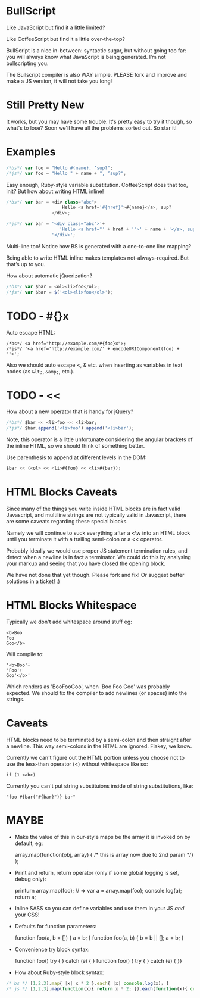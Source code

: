 BullScript
==========
Like JavaScript but find it a little limited?

Like CoffeeScript but find it a little over-the-top?

BullScript is a nice in-between: syntactic sugar, but without going too far:
you will always know what JavaScript is being generated. I’m not
bullscripting you.

The Bullscript compiler is also WAY simple. PLEASE fork and improve and make a JS version, it will not take you long!

Still Pretty New
================
It works, but you may have some trouble. It's pretty easy to try it though,
so what's to lose? Soon we'll have all the problems sorted out. So star it!

Examples
========

```js
/*bs*/ var foo = "Hello #{name}, ‘sup?";
/*js*/ var foo = "Hello " + name + ", ‘sup?";
```

Easy enough, Ruby-style variable substitution. CoffeeScript does that too,
init? But how about writing HTML inline!

```js
/*bs*/ var bar = <div class="abc">
                     Hello <a href='#{href}'>#{name}</a>, sup?
                 </div>;

/*js*/ var bar = '<div class="abc">'+
                    'Hello <a href="' + href + '">' + name + '</a>, sup?'+
                 '</div>';
```

Multi-line too! Notice how BS is generated with a one-to-one line mapping?

Being able to write HTML inline makes templates not-always-required. But
that’s up to you.

How about automatic jQuerization?

```js
/*bs*/ var $bar = <ol><li>foo</ol>;
/*js*/ var $bar = $('<ol><li>foo</ol>');
```

TODO - #{}x
===========
Auto escape HTML:

    /*bs*/ <a href="http://example.com/#{foo}x">;
    /*js*/ '<a href='http://example.com/' + encodeURIComponent(foo) + '">';

Also we should auto escape <, & etc. when inserting as variables in text nodes
(as `&lt;`, `&amp;`, etc.).

TODO - <<
=========
How about a new operator that is handy for jQuery?

```js
/*bs*/ $bar << <li>foo << <li>bar;
/*js*/ $bar.append('<li>foo').append('<li>bar');
```

Note, this operator is a little unfortunate considering the angular brackets
of the inline HTML, so we should think of something better.

Use parenthesis to append at different levels in the DOM:

```js
$bar << (<ol> << <li>#{foo} << <li>#{bar});
```

HTML Blocks Caveats
===================
Since many of the things you write inside HTML blocks are in fact valid
Javascript, and multiline strings are not typically valid in Javascript,
there are some caveats regarding these special blocks.

Namely we will continue to suck everything after a <\w into an HTML block
until you terminate it with a trailing semi-colon or a << operator.

Probably ideally we would use proper JS statement termination rules, and
detect when a newline is in fact a terminator. We could do this by analysing
your markup and seeing that you have closed the opening block.

We have not done that yet though. Please fork and fix! Or suggest better
solutions in a ticket! :)


HTML Blocks Whitespace
======================
Typically we don't add whitespace around stuff eg:

    <b>Boo
    Foo
    Goo</b>

Will compile to:

    '<b>Boo'+
    'Foo'+
    Goo'</b>'

Which renders as 'BooFooGoo', when 'Boo Foo Goo' was probably expected. We
should fix the compiler to add newlines (or spaces) into the strings.


Caveats
=======
HTML blocks need to be terminated by a semi-colon and then straight after a
newline. This way semi-colons in the HTML are ignored. Flakey, we know.

Currently we can't figure out the HTML portion unless you choose not to use
the less-than operator (<) without whitespace like so:

    if (1 <abc)

Currently you can't put string substituions inside of string substitutions,
like:

    "foo #{bar("#{bar}")} bar"


MAYBE
=====
* Make the value of this in our-style maps be the array it is invoked on by
default, eg:

    array.map(function(obj, array) { /* this is array now due to 2nd param */} );

* Print and return, return operator (only if some global logging is set, debug only):

    printurn array.map(foo); // => var a = array.map(foo); console.log(a); return a;

* Inline SASS so you can define variables and use them in your JS *and* your CSS!
* Defaults for function parameters:

    function foo(a, b = []) {
        a = b;
    }
    function foo(a, b) { b = b || [];
        a = b;
    }

* Convenience try block syntax:

    function foo() try {
    } catch (e) {
    }
    function foo() { try {
    } catch (e) {
    }}

* How about Ruby-style block syntax:

```js
/* bs */ [1,2,3].map{ |x| x * 2 }.each{ |x| console.log(x); }
/* js */ [1,2,3].map(function(x){ return x * 2; }).each(function(x){ console.log(x); })
```
